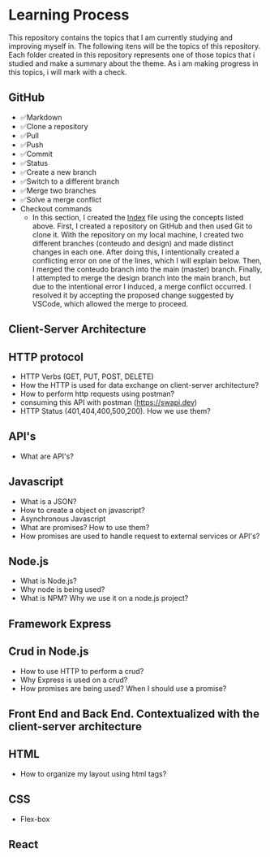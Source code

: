 # Learning Process
This repository contains the topics that I am currently studying and improving myself in. The following itens will be the topics of this repository. Each folder created in this repository represents one of those topics that i studied and make a summary about the theme. As i am making progress in this topics, i will mark with a check.

## GitHub

- ✅Markdown 
- ✅Clone a repository           
- ✅Pull                         
- ✅Push                         
- ✅Commit                       
- ✅Status                       
- ✅Create a new branch          
- ✅Switch to a different branch 
- ✅Merge two branches           
- ✅Solve a merge conflict       
- Checkout commands 
  - In this section, I created the [Index](https://github.com/ErhardtAndrei/LearningProcess/blob/master/index.html) file using the concepts listed above. First, I created a repository on GitHub and then used Git to clone it. With the repository on my local machine, I created two different branches (conteudo and design) and made distinct changes in each one. After doing this, I intentionally created a conflicting error on one of the lines, which I will explain below. Then, I merged the conteudo branch into the main (master) branch. Finally, I attempted to merge the design branch into the main branch, but due to the intentional error I induced, a merge conflict occurred. I resolved it by accepting the proposed change suggested by VSCode, which allowed the merge to proceed.
## Client-Server Architecture

## HTTP protocol
- HTTP Verbs (GET, PUT, POST, DELETE)
- How the HTTP is used for data exchange on client-server architecture?
- How to perform http requests using postman?
- consuming this API with postman (https://swapi.dev)
- HTTP Status (401,404,400,500,200). How we use them?

## API's
- What are API's?

## Javascript
- What is a JSON?
- How to create a object on javascript?
- Asynchronous Javascript
- What are promises? How to use them?
- How promises are used to handle request to external services or API's?

## Node.js
- What is Node.js?
- Why node is being used?
- What is NPM? Why we use it on a node.js project?

## Framework Express

## Crud in Node.js
- How to use HTTP to perform a crud?
- Why Express is used on a crud?
- How promises are being used? When I should use a promise?



## Front End and Back End. Contextualized with the client-server architecture

## HTML
- How to organize my layout using html tags?
## CSS
- Flex-box

## React
